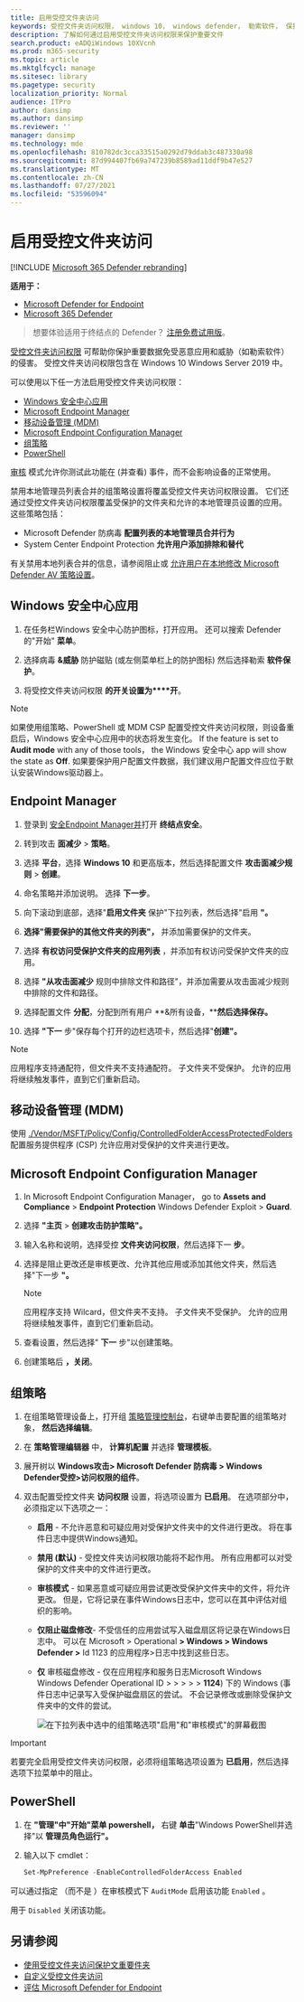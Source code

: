 ```yaml
---
title: 启用受控文件夹访问
keywords: 受控文件夹访问权限， windows 10， windows defender， 勒索软件， 保护， 文件， 文件夹， 启用， 打开， 使用
description: 了解如何通过启用受控文件夹访问权限来保护重要文件
search.product: eADQiWindows 10XVcnh
ms.prod: m365-security
ms.topic: article
ms.mktglfcycl: manage
ms.sitesec: library
ms.pagetype: security
localization_priority: Normal
audience: ITPro
author: dansimp
ms.author: dansimp
ms.reviewer: ''
manager: dansimp
ms.technology: mde
ms.openlocfilehash: 810782dc3cca33515a0292d79ddab3c487330a98
ms.sourcegitcommit: 87d994407fb69a747239b8589ad11ddf9b47e527
ms.translationtype: MT
ms.contentlocale: zh-CN
ms.lasthandoff: 07/27/2021
ms.locfileid: "53596094"
---
```

# <a name="enable-controlled-folder-access"></a>启用受控文件夹访问

[!INCLUDE [Microsoft 365 Defender rebranding](../../includes/microsoft-defender.md)]

**适用于：**
- [Microsoft Defender for Endpoint](https://go.microsoft.com/fwlink/p/?linkid=2154037)
- [Microsoft 365 Defender](https://go.microsoft.com/fwlink/?linkid=2118804)

> 想要体验适用于终结点的 Defender？ [注册免费试用版](https://www.microsoft.com/microsoft-365/windows/microsoft-defender-atp?ocid=docs-wdatp-assignaccess-abovefoldlink)。

[受控文件夹访问权限](controlled-folders.md) 可帮助你保护重要数据免受恶意应用和威胁（如勒索软件）的侵害。 受控文件夹访问权限包含在 Windows 10 Windows Server 2019 中。

可以使用以下任一方法启用受控文件夹访问权限：

* [Windows 安全中心应用](#windows-security-app)
* [Microsoft Endpoint Manager](#endpoint-manager)
* [移动设备管理 (MDM) ](#mobile-device-management-mdm)
* [Microsoft Endpoint Configuration Manager](#microsoft-endpoint-configuration-manager)
* [组策略](#group-policy)
* [PowerShell](#powershell)

[审核](evaluate-controlled-folder-access.md) 模式允许你测试此功能在 (并查看) 事件，而不会影响设备的正常使用。

禁用本地管理员列表合并的组策略设置将覆盖受控文件夹访问权限设置。 它们还通过受控文件夹访问权限覆盖受保护的文件夹和允许的本地管理员设置的应用。 这些策略包括：

* Microsoft Defender 防病毒 **配置列表的本地管理员合并行为**
* System Center Endpoint Protection **允许用户添加排除和替代**

有关禁用本地列表合并的信息，请参阅阻止或 [允许用户在本地修改 Microsoft Defender AV 策略设置](/windows/security/threat-protection/microsoft-defender-antivirus/configure-local-policy-overrides-microsoft-defender-antivirus)。

## <a name="windows-security-app"></a>Windows 安全中心应用

1. 在任务栏Windows 安全中心防护图标，打开应用。 还可以搜索 Defender 的"开始" **菜单**。

2. 选择病毒 **&威胁** 防护磁贴 (或左侧菜单栏上的防护图标) 然后选择勒索 **软件保护**。

3. 将受控文件夹访问权限 **的开关设置为****开**。

> [!NOTE]
> 如果使用组策略、PowerShell 或 MDM CSP 配置受控文件夹访问权限，则设备重启后，Windows 安全中心应用中的状态将发生变化。
> If the feature is set to **Audit mode** with any of those tools， the Windows 安全中心 app will show the state as **Off**.
> 如果要保护用户配置文件数据，我们建议用户配置文件应位于默认安装Windows驱动器上。

## <a name="endpoint-manager"></a>Endpoint Manager

1. 登录到 [安全Endpoint Manager并](https://endpoint.microsoft.com)打开 **终结点安全**。

2. 转到攻击 **面减少**  >  **策略**。

3. 选择 **平台**，选择 **Windows 10** 和更高版本，然后选择配置文件 **攻击面减少规则**  >  **创建**。

4.  命名策略并添加说明。 选择 **下一步**。

5.  向下滚动到底部，选择"**启用文件夹** 保护"下拉列表，然后选择"启用 **"。**

6.  **选择"需要保护的其他文件夹的列表"，** 并添加需要保护的文件夹。

7.  选择 **有权访问受保护文件夹的应用列表** ，并添加有权访问受保护文件夹的应用。

8.  选择 **"从攻击面减少** 规则中排除文件和路径"，并添加需要从攻击面减少规则中排除的文件和路径。

9.  选择配置文件 **分配**，分配到所有用户 **&所有设备，****然后选择保存。**

10.  选择 **"下一** 步"保存每个打开的边栏选项卡，然后选择"**创建"。**

   > [!NOTE]
   > 应用程序支持通配符，但文件夹不支持通配符。 子文件夹不受保护。 允许的应用将继续触发事件，直到它们重新启动。

## <a name="mobile-device-management-mdm"></a>移动设备管理 (MDM)

使用 [./Vendor/MSFT/Policy/Config/ControlledFolderAccessProtectedFolders](/windows/client-management/mdm/policy-csp-defender) 配置服务提供程序 (CSP) 允许应用对受保护的文件夹进行更改。

## <a name="microsoft-endpoint-configuration-manager"></a>Microsoft Endpoint Configuration Manager

1. In Microsoft Endpoint Configuration Manager， go to **Assets and Compliance**  >  **Endpoint Protection** Windows Defender Exploit  >  **Guard**.

2. 选择 **"主页**  >  **创建攻击防护策略"。**

3. 输入名称和说明，选择受控 **文件夹访问权限**，然后选择下一 **步**。

4. 选择是阻止更改还是审核更改、允许其他应用或添加其他文件夹，然后选择"下一步 **"。**
   > [!NOTE]
   > 应用程序支持 Wilcard，但文件夹不支持。 子文件夹不受保护。 允许的应用将继续触发事件，直到它们重新启动。

5. 查看设置，然后选择" **下一** 步"以创建策略。

6. 创建策略后 **，关闭**。

## <a name="group-policy"></a>组策略

1. 在组策略管理设备上，打开组 [策略管理控制台](https://technet.microsoft.com/library/cc731212.aspx)，右键单击要配置的组策略对象， **然后选择编辑**。

2. 在 **策略管理编辑器** 中， **计算机配置** 并选择 **管理模板**。

3. 展开树以 **Windows攻击> Microsoft Defender 防病毒 > Windows Defender受控>访问权限的组件**。

4. 双击配置受控文件夹 **访问权限** 设置，将选项设置为 **已启用**。 在选项部分中，必须指定以下选项之一：
    * **启用** - 不允许恶意和可疑应用对受保护文件夹中的文件进行更改。 将在事件日志中提供Windows通知。
    * **禁用 (默认)** - 受控文件夹访问权限功能将不起作用。 所有应用都可以对受保护的文件夹中的文件进行更改。
    * **审核模式** - 如果恶意或可疑应用尝试更改受保护文件夹中的文件，将允许更改。 但是，它将记录在事件Windows日志中，您可以在其中评估对组织的影响。
    * **仅阻止磁盘修改**- 不受信任的应用尝试写入磁盘扇区将记录在Windows日志中。 可以在 Microsoft > Operational **> Windows > Windows Defender >** Id 1123 的应用程序>日志中找到这些日志。
    * **仅** 审核磁盘修改 - 仅在应用程序和服务日志Microsoft Windows Windows Defender Operational ID  >    >    >    >    >  **1124**) 下的 Windows (事件日志中记录写入受保护磁盘扇区的尝试。 不会记录修改或删除受保护文件夹中的文件的尝试。

      ![在下拉列表中选中的组策略选项"启用"和"审核模式"的屏幕截图](/microsoft-365/security/defender-endpoint/images/cfa-gp-enable)

> [!IMPORTANT]
> 若要完全启用受控文件夹访问权限，必须将组策略选项设置为 **已启用**，然后选择选项下拉菜单中的阻止。

## <a name="powershell"></a>PowerShell

1. 在 **"管理"中"开始"菜单 powershell，** 右键 **单击**"Windows PowerShell并选择"以 **管理员角色运行"。**

2. 输入以下 cmdlet：

    ```PowerShell
    Set-MpPreference -EnableControlledFolderAccess Enabled
    ```

可以通过指定 （而不是 ）在审核模式下 `AuditMode` 启用该功能 `Enabled` 。

用于 `Disabled` 关闭该功能。

## <a name="see-also"></a>另请参阅

* [使用受控文件夹访问保护文重要件夹](controlled-folders.md)
* [自定义受控文件夹访问](customize-controlled-folders.md)
* [评估 Microsoft Defender for Endpoint](evaluate-mde.md)
